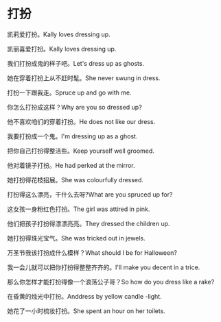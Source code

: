 # 打扮

<p><span class="chinese">凯莉爱打扮。</span><span class="english">Kally loves dressing up.</span></p>

<p><span class="chinese">凯丽喜爱打扮。</span><span class="english">Kally loves dressing up.</span></p>

<p><span class="chinese">我们打扮成鬼的样子吧。</span><span class="english">Let's dress up as ghosts.</span></p>

<p><span class="chinese">她在穿着打扮上从不赶时髦。</span><span class="english">She never swung in dress.</span></p>

<p><span class="chinese">打扮一下跟我走。</span><span class="english">Spruce up and go with me.</span></p>

<p><span class="chinese">你怎么打扮成这样？</span><span class="english">Why are you so dressed up?</span></p>

<p><span class="chinese">他不喜欢咱们的穿着打扮。</span><span class="english">He does not like our dress.</span></p>

<p><span class="chinese">我要打扮成一个鬼。</span><span class="english">I'm dressing up as a ghost.</span></p>

<p><span class="chinese">把你自己打扮得整洁些。</span><span class="english">Keep yourself well groomed.</span></p>

<p><span class="chinese">他对着镜子打扮。</span><span class="english">He had perked at the mirror.</span></p>

<p><span class="chinese">她打扮得花枝招展。</span><span class="english">She was colourfully dressed.</span></p>

<p><span class="chinese">打扮得这么漂亮，干什么去呀?</span><span class="english">What are you spruced up for?</span></p>

<p><span class="chinese">这女孩一身粉红色打扮。</span><span class="english">The girl was attired in pink.</span></p>

<p><span class="chinese">他们把孩子打扮得漂漂亮亮。</span><span class="english">They dressed the children up.</span></p>

<p><span class="chinese">她打扮得珠光宝气。</span><span class="english">She was tricked out in jewels.</span></p>

<p><span class="chinese">万圣节我该打扮成什么模样？</span><span class="english">What should I be for Halloween?</span></p>

<p><span class="chinese">我一会儿就可以把你打扮得整整齐齐的。</span><span class="english">I'll make you decent in a trice.</span></p>

<p><span class="chinese">那么你怎样才能打扮得像一个浪荡公子哥？</span><span class="english">So how do you dress like a rake?</span></p>

<p><span class="chinese">在昏黄的烛光中打扮。</span><span class="english">Anddress by yellow candle -light.</span></p>

<p><span class="chinese">她花了一小时梳妆打扮。</span><span class="english">She spent an hour on her toilets.</span></p>

